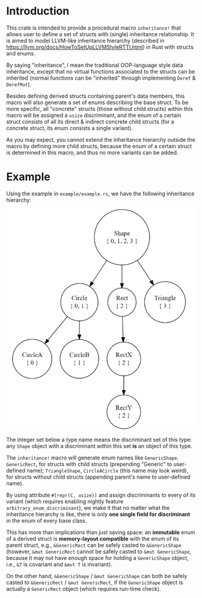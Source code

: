 # Introduction

This crate is intended to provide a procedural macro `inheritance!` that allows user to define a set of structs with (single) inheritance relationship. It is aimed to model LLVM-like inheritance hierarchy (described in https://llvm.org/docs/HowToSetUpLLVMStyleRTTI.html) in Rust with structs and enums.

By saying "inheritance", I mean the traditional OOP-language style data inheritance, except that no virtual functions associated to the structs can be inherited (normal functions can be "inherited" through implementing `Deref` & `DerefMut`).

Besides defining derived structs containing parent's data members, this macro will also generate a set of enums describing the base struct. To be more specific, all "concrete" structs (those without child structs) within this macro will be assigned a `usize` discriminant, and the enum of a certain struct consists of all its direct & indirect concrete child structs (for a concrete struct, its enum consists a single variant).

As you may expect, you cannot extend the inheritance hierarchy outside the macro by defining more child structs, because the enum of a certain struct is determined in this macro, and thus no more variants can be added.

# Example

Using the example in `example/example.rs`, we have the following inheritance hierarchy:

![](examples/example.png)

The integer set below a type name means the discriminant set of this type: any `Shape` object with a discriminant within this set **is** an object of this type.

The `inheritance!` macro will generate enum names like `GenericShape`. `GenericRect`, for structs with child structs (prepending "Generic" to user-defined name); `TriangleShape`, `CircleACircle` (this name may look weird), for structs without child structs (appending parent's name to user-defined name).

By using attribute `#[repr(C, usize)]` and assign discriminants to every of its variant (which requires enabling nightly feature `arbitrary_enum_discriminant`), we make it that no matter what the inheritance hierarchy is like, there is only **one single field for discriminant** in the enum of every base class.

This has more than implications than just saving space: an **immutable** enum of a derived struct is **memory-layout compatible** with the enum of its parent struct, e.g., `&GenericRect` can be safely casted to `&GenericShape` (however, `&mut GenericRect` cannot be safely casted to `&mut GenericShape`, because it may not have enough space for holding a `GenericShape` object, i.e., `&T` is covariant and `&mut T` is invariant).

On the other hand, `&GenericShape` / `&mut GenericShape` can both be safely casted to `&GenericRect` / `&mut GenericRect`, if the `GenericShape` object is actually a `GenericRect` object (which requires run-time check).
